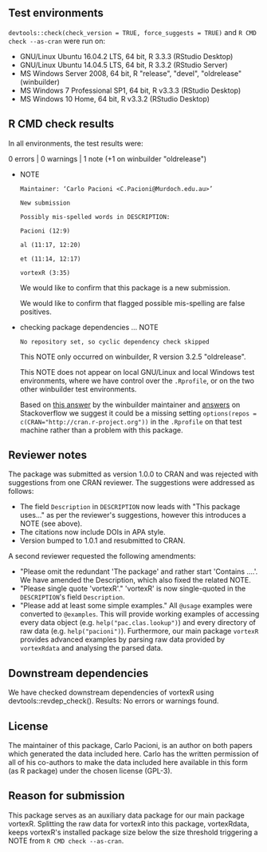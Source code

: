 ## Test environments
`devtools::check(check_version = TRUE, force_suggests = TRUE)` and 
`R CMD check --as-cran` were run on:

* GNU/Linux Ubuntu 16.04.2 LTS, 64 bit, R 3.3.3 (RStudio Desktop)
* GNU/Linux Ubuntu 14.04.5 LTS, 64 bit, R 3.3.2 (RStudio Server)
* MS Windows Server 2008, 64 bit, R "release", "devel", "oldrelease" (winbuilder)
* MS Windows 7 Professional SP1, 64 bit, R v3.3.3 (RStudio Desktop)
* MS Windows 10 Home, 64 bit, R v3.3.2 (RStudio Desktop)

## R CMD check results
In all environments, the test results were:

0 errors | 0 warnings | 1 note (+1 on winbuilder "oldrelease")

* NOTE
    ```
    Maintainer: ‘Carlo Pacioni <C.Pacioni@Murdoch.edu.au>’

    New submission

    Possibly mis-spelled words in DESCRIPTION:
    
    Pacioni (12:9)
    
    al (11:17, 12:20)
    
    et (11:14, 12:17)
    
    vortexR (3:35)
    ```
  
    We would like to confirm that this package is a new submission.
    
    We would like to confirm that flagged possible mis-spelling are false positives.

* checking package dependencies ... NOTE
  
    ```No repository set, so cyclic dependency check skipped```
  
    This NOTE only occurred on winbuilder, R version 3.2.5 "oldrelease".

    This NOTE does not appear on local GNU/Linux and local Windows test environments, 
    where we have control over the `.Rprofile`, or on the two other winbuilder
    test environments.
    
    Based on [this answer](https://stat.ethz.ch/pipermail/r-package-devel/2015q3/000293.html)
    by the winbuilder maintainer and [answers](http://stackoverflow.com/q/23164929/2813717) 
    on Stackoverflow we suggest it could be a missing setting 
    `options(repos = c(CRAN="http://cran.r-project.org"))`
    in the `.Rprofile` on that test machine rather than a problem with this package.    
    
## Reviewer notes
The package was submitted as version 1.0.0 to CRAN and was rejected with 
suggestions from one CRAN reviewer. The suggestions were addressed as follows:

* The field `Description` in `DESCRIPTION` now leads with "This package uses..."
  as per the reviewer's suggestions, however this introduces a NOTE (see above).
* The citations now include DOIs in APA style.
* Version bumped to 1.0.1 and resubmitted to CRAN.

A second reviewer requested the following amendments:

* "Please omit the redundant 'The package' and rather start 'Contains ....'.
    We have amended the Description, which also fixed the related NOTE.
* "Please single quote 'vortexR'."
    'vortexR' is now single-quoted in the `DESCRIPTION`'s field `Description`.
* "Please add at least some simple examples."
    All `@usage` examples were converted to `@examples`.
    This will provide working examples of accessing every data object 
    (e.g. `help("pac.clas.lookup")`) and every directory of raw data 
    (e.g. `help("pacioni")`).
    Furthermore, our main package `vortexR` provides advanced examples by 
    parsing raw data provided by `vortexRdata` and analysing the parsed data.

## Downstream dependencies
We have checked downstream dependencies of vortexR using devtools::revdep_check().
Results: No errors or warnings found.

## License
The maintainer of this package, Carlo Pacioni, is an author on both papers 
which generated the data included here. 
Carlo has the written permission of all of his co-authors to make the data 
included here available in this form (as R package) under the chosen license (GPL-3).

## Reason for submission
This package serves as an auxiliary data package for our main package vortexR.
Splitting the raw data for vortexR into this package, vortexRdata, keeps 
vortexR's installed package size below the size threshold triggering a NOTE from 
`R CMD check --as-cran`.

